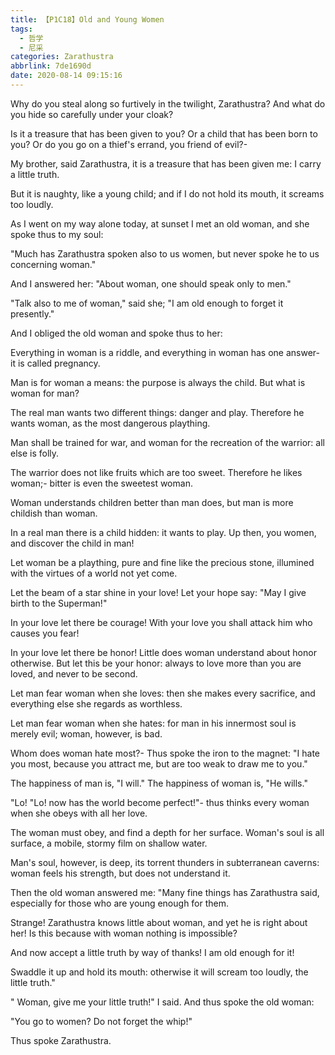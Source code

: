 ```yaml
---
title: 【P1C18】Old and Young Women
tags:
  - 哲学
  - 尼采
categories: Zarathustra
abbrlink: 7de1690d
date: 2020-08-14 09:15:16
---
```

Why do you steal along so furtively in the twilight, Zarathustra? And what do you hide so carefully under your cloak?

Is it a treasure that has been given to you? Or a child that has been born to you? Or do you go on a thief's errand, you friend of evil?-
<!-- more -->
My brother, said Zarathustra, it is a treasure that has been given me: I carry a little truth.

But it is naughty, like a young child; and if I do not hold its mouth, it screams too loudly.

As I went on my way alone today, at sunset I met an old woman, and she spoke thus to my soul:

"Much has Zarathustra spoken also to us women, but never spoke he to us concerning woman."

And I answered her: "About woman, one should speak only to men."

"Talk also to me of woman," said she; "I am old enough to forget it presently."

And I obliged the old woman and spoke thus to her:

Everything in woman is a riddle, and everything in woman has one answer- it is called pregnancy.

Man is for woman a means: the purpose is always the child. But what is woman for man?

The real man wants two different things: danger and play. Therefore he wants woman, as the most dangerous plaything.

Man shall be trained for war, and woman for the recreation of the warrior: all else is folly.

The warrior does not like fruits which are too sweet. Therefore he likes woman;- bitter is even the sweetest woman.

Woman understands children better than man does, but man is more childish than woman.

In a real man there is a child hidden: it wants to play. Up then, you women, and discover the child in man!

Let woman be a plaything, pure and fine like the precious stone, illumined with the virtues of a world not yet come.

Let the beam of a star shine in your love! Let your hope say: "May I give birth to the Superman!"

In your love let there be courage! With your love you shall attack him who causes you fear!

In your love let there be honor! Little does woman understand about honor otherwise. But let this be your honor: always to love more than you are loved, and never to be second.

Let man fear woman when she loves: then she makes every sacrifice, and everything else she regards as worthless.

Let man fear woman when she hates: for man in his innermost soul is merely evil; woman, however, is bad.

Whom does woman hate most?- Thus spoke the iron to the magnet: "I hate you most, because you attract me, but are too weak to draw me to you."

The happiness of man is, "I will." The happiness of woman is, "He wills."

"Lo! "Lo! now has the world become perfect!"- thus thinks every woman when she obeys with all her love.

The woman must obey, and find a depth for her surface. Woman's soul is all surface, a mobile, stormy film on shallow water.

Man's soul, however, is deep, its torrent thunders in subterranean caverns: woman feels his strength, but does not understand it.

Then the old woman answered me: "Many fine things has Zarathustra said, especially for those who are young enough for them.

Strange! Zarathustra knows little about woman, and yet he is right about her! Is this because with woman nothing is impossible?

And now accept a little truth by way of thanks! I am old enough for it!

Swaddle it up and hold its mouth: otherwise it will scream too loudly, the little truth."

" Woman, give me your little truth!" I said. And thus spoke the old woman:

"You go to women? Do not forget the whip!"

Thus spoke Zarathustra.
